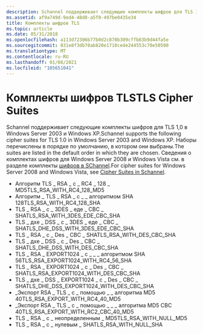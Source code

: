 ```yaml
---
description: Schannel поддерживает следующие комплекты шифров для TLS 1,0 в Windows Server 2003 и Windows XP.
ms.assetid: af9a749d-9ed4-48d0-a5f0-497be0435e34
title: Комплекты шифров TLS
ms.topic: article
ms.date: 05/31/2018
ms.openlocfilehash: a113d72306b77b0d2c870b309cffb83b9d44fa5e
ms.sourcegitcommit: 831e8f3db78ab820e1710cede244553c70e50500
ms.translationtype: MT
ms.contentlocale: ru-RU
ms.lasthandoff: 01/08/2021
ms.locfileid: "105651041"
---
```

# <a name="tls-cipher-suites"></a><span data-ttu-id="fa43a-103">Комплекты шифров TLS</span><span class="sxs-lookup"><span data-stu-id="fa43a-103">TLS Cipher Suites</span></span>

<span data-ttu-id="fa43a-104">Schannel поддерживает следующие комплекты шифров для TLS 1,0 в Windows Server 2003 и Windows XP.</span><span class="sxs-lookup"><span data-stu-id="fa43a-104">Schannel supports the following cipher suites for TLS 1.0 in Windows Server 2003 and Windows XP.</span></span> <span data-ttu-id="fa43a-105">Наборы перечислены в порядке по умолчанию, в котором они выбраны.</span><span class="sxs-lookup"><span data-stu-id="fa43a-105">The suites are listed in the default order in which they are chosen.</span></span> <span data-ttu-id="fa43a-106">Сведения о комплектах шифров для Windows Server 2008 и Windows Vista см. в разделе комплекты [шифров в SChannel](cipher-suites-in-schannel.md).</span><span class="sxs-lookup"><span data-stu-id="fa43a-106">For cipher suites for Windows Server 2008 and Windows Vista, see [Cipher Suites in Schannel](cipher-suites-in-schannel.md).</span></span>

-   <span data-ttu-id="fa43a-107">Алгоритм TLS \_ RSA \_ с \_ RC4 \_ 128 \_ MD5</span><span class="sxs-lookup"><span data-stu-id="fa43a-107">TLS\_RSA\_WITH\_RC4\_128\_MD5</span></span>
-   <span data-ttu-id="fa43a-108">Алгоритм \_ TLS \_ RSA \_ с \_ \_ алгоритмом SHA 128</span><span class="sxs-lookup"><span data-stu-id="fa43a-108">TLS\_RSA\_WITH\_RC4\_128\_SHA</span></span>
-   <span data-ttu-id="fa43a-109">TLS \_ RSA \_ с \_ 3DES \_ еде \_ CBC \_ SHA</span><span class="sxs-lookup"><span data-stu-id="fa43a-109">TLS\_RSA\_WITH\_3DES\_EDE\_CBC\_SHA</span></span>
-   <span data-ttu-id="fa43a-110">TLS \_ дхе \_ DSS \_ с \_ 3DES \_ еде \_ CBC \_ SHA</span><span class="sxs-lookup"><span data-stu-id="fa43a-110">TLS\_DHE\_DSS\_WITH\_3DES\_EDE\_CBC\_SHA</span></span>
-   <span data-ttu-id="fa43a-111">TLS \_ RSA \_ с \_ Des \_ CBC \_ SHA</span><span class="sxs-lookup"><span data-stu-id="fa43a-111">TLS\_RSA\_WITH\_DES\_CBC\_SHA</span></span>
-   <span data-ttu-id="fa43a-112">TLS \_ дхе \_ DSS \_ с \_ Des \_ CBC \_ SHA</span><span class="sxs-lookup"><span data-stu-id="fa43a-112">TLS\_DHE\_DSS\_WITH\_DES\_CBC\_SHA</span></span>
-   <span data-ttu-id="fa43a-113">TLS \_ RSA \_ EXPORT1024 \_ с \_ \_ \_ алгоритмом SHA 56</span><span class="sxs-lookup"><span data-stu-id="fa43a-113">TLS\_RSA\_EXPORT1024\_WITH\_RC4\_56\_SHA</span></span>
-   <span data-ttu-id="fa43a-114">TLS \_ RSA \_ EXPORT1024 \_ с \_ Des \_ CBC \_ SHA</span><span class="sxs-lookup"><span data-stu-id="fa43a-114">TLS\_RSA\_EXPORT1024\_WITH\_DES\_CBC\_SHA</span></span>
-   <span data-ttu-id="fa43a-115">TLS \_ дхе \_ DSS \_ EXPORT1024 \_ с \_ Des \_ CBC \_ SHA</span><span class="sxs-lookup"><span data-stu-id="fa43a-115">TLS\_DHE\_DSS\_EXPORT1024\_WITH\_DES\_CBC\_SHA</span></span>
-   <span data-ttu-id="fa43a-116">\_Экспорт RSA \_ TLS \_ с \_ помощью \_ \_ алгоритма MD5 40</span><span class="sxs-lookup"><span data-stu-id="fa43a-116">TLS\_RSA\_EXPORT\_WITH\_RC4\_40\_MD5</span></span>
-   <span data-ttu-id="fa43a-117">\_Экспорт RSA \_ TLS \_ с \_ помощью \_ \_ \_ алгоритма MD5 CBC 40</span><span class="sxs-lookup"><span data-stu-id="fa43a-117">TLS\_RSA\_EXPORT\_WITH\_RC2\_CBC\_40\_MD5</span></span>
-   <span data-ttu-id="fa43a-118">TLS \_ RSA \_ с \_ неопределенным \_ MD5</span><span class="sxs-lookup"><span data-stu-id="fa43a-118">TLS\_RSA\_WITH\_NULL\_MD5</span></span>
-   <span data-ttu-id="fa43a-119">TLS \_ RSA \_ с \_ нулевым \_ SHA</span><span class="sxs-lookup"><span data-stu-id="fa43a-119">TLS\_RSA\_WITH\_NULL\_SHA</span></span>

 

 




